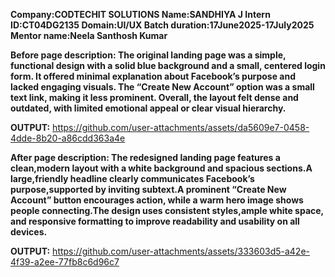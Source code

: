 **Company:CODTECHIT SOLUTIONS
Name:SANDHIYA J Intern
ID:CT04DG2135
Domain:UI/UX
Batch duration:17June2025-17July2025
Mentor name:Neela Santhosh Kumar**

**Before page description:
         The original landing page was a simple, functional design with a solid blue background and a small, centered login form. It offered minimal explanation about Facebook’s purpose and lacked engaging visuals. The “Create New Account” option was a small text link, making it less prominent. Overall, the layout felt dense and outdated, with limited emotional appeal or clear visual hierarchy.**

**OUTPUT:**
https://github.com/user-attachments/assets/da5609e7-0458-4dde-8b20-a86cdd363a4e


**After page description:
        The redesigned landing page features a clean,modern layout with a white background and spacious sections.A large,friendly headline clearly communicates Facebook’s purpose,supported by inviting subtext.A prominent “Create New Account” button encourages action, while a warm hero image shows people connecting.The design uses consistent styles,ample white space, and responsive formatting to improve readability and usability on all devices.**

**OUTPUT:**
https://github.com/user-attachments/assets/333603d5-a42e-4f39-a2ee-77fb8c6d96c7
